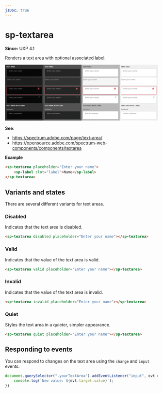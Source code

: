 ```yaml
---
jsDoc: true
---
```

# sp-textarea

**Since:** UXP 4.1

Renders a text area with optional associated label.

![Text areas](../assets/sp-textarea.png)

**See**:
- https://spectrum.adobe.com/page/text-area/
- https://opensource.adobe.com/spectrum-web-components/components/textarea

**Example**

```html
<sp-textarea placeholder="Enter your name">
    <sp-label slot="label">Name</sp-label>
</sp-textarea>
```

## Variants and states

There are several different variants for text areas.

### Disabled

Indicates that the text area is disabled.

```html
<sp-textarea disabled placeholder="Enter your name"></sp-textarea>
```

### Valid

Indicates that the value of the text area is valid.

```html
<sp-textarea valid placeholder="Enter your name"></sp-textarea>
```

### Invalid

Indicates that the value of the text area is invalid.

```html
<sp-textarea invalid placeholder="Enter your name"></sp-textarea>
```

### Quiet

Styles the text area in a quieter, simpler appearance.

```html
<sp-textarea quiet placeholder="Enter your name"></sp-textarea>
```

## Responding to events

You can respond to changes on the text area using the `change` and `input` events.

```js
document.querySelector(".yourTextArea").addEventListener("input", evt => {
    console.log(`New value: ${evt.target.value}`);
})
```

